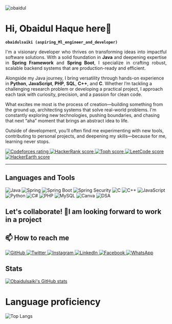 <p align="left"> <img src="https://komarev.com/ghpvc/?username=obaidulsaiki&label=Profile%20views&color=0e75b6&style=flat" alt="obaidul" /> </p>


# Hi, Obaidul Haque here👋
**`obaidulsaiki (aspiring_Ml_engineer_and_developer)`**

<p align="justify">
I'm a visionary developer who thrives on transforming ideas into impactful software solutions. With a solid foundation in <strong>Java</strong> and deepening expertise in <strong>Spring Framework</strong> and <strong>Spring Boot</strong>, I specialize in crafting robust, scalable backend systems that are production-ready and efficient.

Alongside my Java journey, I bring versatility through hands-on experience in <strong>Python</strong>, <strong>JavaScript</strong>, <strong>PHP</strong>, <strong>SQL</strong>, <strong>C++</strong>, and <strong>C</strong>. Whether I’m tackling a challenging research problem or developing a practical project, I approach each task with curiosity, precision, and a passion for clean code.

What excites me most is the process of creation—building something from the ground up, architecting systems that solve real-world problems. I'm constantly exploring new technologies, pushing boundaries, and chasing that next “aha” moment that brings an abstract idea to life.

Outside of development, you’ll often find me experimenting with new tools, contributing to personal projects, and deepening my skills—because for me, learning never stops.
</p>

<p align="left">
   <a href="https://codeforces.com/profile/obaidulsaiki">
      <img alt="Codeforces rating" title="Codeforces rating" src="https://custom-icon-badges.demolab.com/badge/Codeforces-267-%23E05D44?style=for-the-badge&labelColor=CE4630&logo=codeforces&logoColor=white"/>
   </a><a href="https://www.hackerrank.com/profile/Obaidulsaiki">
      <img alt="HackerRank score" title="HackerRank score" src="https://custom-icon-badges.demolab.com/badge/HackerRank-67-%2355960c?style=for-the-badge&labelColor=488207&logo=hackerrank&logoColor=white"/>
   </a>
   <a href="https://toph.co/u/obaidulsaiki">
      <img alt="Toph score" title="Toph score" src="https://custom-icon-badges.demolab.com/badge/Toph-72-%23236ad3?style=for-the-badge&labelColor=1155ba&logo=toph&logoColor=white"/>
   </a>
	<a href="https://leetcode.com/u/obaidulsaiki/">
      <img alt="LeetCode score" title="LeetCode score" src="https://custom-icon-badges.demolab.com/badge/LeetCode-03-%23005588?style=for-the-badge&labelColor=003366&logo=leetcode&logoColor=white"/>
   </a>
   <a href="https://www.hackerearth.com/@saki.obidul">
      <img alt="HackerEarth score" title="HackerEarth score" src="https://custom-icon-badges.demolab.com/badge/HackerEarth-12-%23E1AD0E?style=for-the-badge&labelColor=C79600&logo=hackerearth&logoColor=white"/>
   </a>
</p>

---
   
##  Languages and Tools 
<p align="left">
   <img alt="Java" title="Java" src="https://custom-icon-badges.demolab.com/badge/Java-%23007396?style=for-the-badge&labelColor=007396&logo=java&logoColor=white"/>
   <img alt="Spring" title="Spring Framework" src="https://custom-icon-badges.demolab.com/badge/Spring-%236DB33F?style=for-the-badge&labelColor=6DB33F&logo=spring&logoColor=white"/>
   <img alt="Spring Boot" title="Spring Boot" src="https://custom-icon-badges.demolab.com/badge/Spring Boot-%236DB33F?style=for-the-badge&labelColor=6DB33F&logo=springboot&logoColor=white"/>
   <img alt="Spring Security" title="Spring Security" src="https://custom-icon-badges.demolab.com/badge/Security-%236DB33F?style=for-the-badge&labelColor=4CAF50&logo=springsecurity&logoColor=white"/>
   <img alt="C" title="C" src="https://custom-icon-badges.demolab.com/badge/C-%2300599C?style=for-the-badge&labelColor=00599C&logo=c&logoColor=white"/>
   <img alt="C++" title="C++" src="https://custom-icon-badges.demolab.com/badge/C++-%2300599C?style=for-the-badge&labelColor=00599C&logo=cplusplus&logoColor=white"/>
   <img alt="JavaScript" title="JavaScript" src="https://custom-icon-badges.demolab.com/badge/JavaScript-%23F7DF1E?style=for-the-badge&labelColor=F7DF1E&logo=javascript&logoColor=black"/>
   <img alt="Python" title="Python" src="https://custom-icon-badges.demolab.com/badge/Python-%233776AB?style=for-the-badge&labelColor=3776AB&logo=python&logoColor=white"/>
   <img alt="C#" title="C#" src="https://custom-icon-badges.demolab.com/badge/C%23-%23239120?style=for-the-badge&labelColor=239120&logo=c-sharp&logoColor=white"/>
   <img alt="PHP" title="PHP" src="https://custom-icon-badges.demolab.com/badge/PHP-%23777BB4?style=for-the-badge&labelColor=777BB4&logo=php&logoColor=white"/>
   <img alt="MySQL" title="MySQL" src="https://custom-icon-badges.demolab.com/badge/MySQL-%234479A1?style=for-the-badge&labelColor=4479A1&logo=mysql&logoColor=white"/>
   <img alt="Canva" title="Canva" src="https://custom-icon-badges.demolab.com/badge/Canva-%2300C4CC?style=for-the-badge&labelColor=00C4CC&logo=canva&logoColor=white"/>
   
   <img alt="DSA" title="Data Structures & Algorithms" src="https://custom-icon-badges.demolab.com/badge/DSA-%23212121?style=for-the-badge&labelColor=212121&logo=code&logoColor=white"/>
</p>

  
## Let's collaborate! 🤝I am looking forward to work in a project 
## 📫 How to reach me

<p align="left">
   <a href="https://github.com/obaidulsaiki">
      <img alt="GitHub" title="GitHub" src="https://custom-icon-badges.demolab.com/badge/GitHub-%23236ad3?style=for-the-badge&labelColor=1155ba&logo=github&logoColor=white"/>
   </a>
   <a href="https://twitter.com/obaidulsaiki">
      <img alt="Twitter" title="Twitter" src="https://custom-icon-badges.demolab.com/badge/Twitter-%231DA1F2?style=for-the-badge&labelColor=1A91DA&logo=twitter&logoColor=white"/>
   </a>
   <a href="https://www.instagram.com/obaidulsaiki">
      <img alt="Instagram" title="Instagram" src="https://custom-icon-badges.demolab.com/badge/Instagram-%23E1306C?style=for-the-badge&labelColor=C13584&logo=instagram&logoColor=white"/>
   </a>
   <a href="https://www.linkedin.com/in/obaidulsaiki">
      <img alt="LinkedIn" title="LinkedIn" src="https://custom-icon-badges.demolab.com/badge/LinkedIn-%230A66C2?style=for-the-badge&labelColor=0A66C2&logo=linkedin&logoColor=white"/>
   </a>
   <a href="https://www.facebook.com/obidul.saki ">
      <img alt="Facebook" title="Facebook" src="https://custom-icon-badges.demolab.com/badge/Facebook-%2340A3E8?style=for-the-badge&labelColor=3b5998&logo=facebook&logoColor=white"/>
   </a>
	<a href="https://wa.me/8801883440377">
      <img alt="WhatsApp" title="WhatsApp" src="https://custom-icon-badges.demolab.com/badge/WhatsApp-%2394C25E?style=for-the-badge&labelColor=25D366&logo=whatsapp&logoColor=white"/>
   </a>
</p>

## Stats  
[![Obaidulsaiki's GitHub stats](https://github-readme-stats.vercel.app/api?username=obaidulsaiki)](https://github.com/obaidulsaiki/github-readme-stats)

# Language proficiency   
![Top Langs](https://github-readme-stats.vercel.app/api/top-langs/?username=obaidulsaiki&layout=compact)
